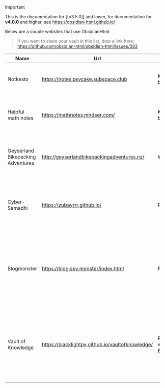 >[!important]
> This is the documentation for [[v3.5.0]] and lower, for documentation for **v4.0.0** and higher, see https://obsidian-html.github.io/

Below are a couple websites that use ObsidianHtml. 

> If you want to share your vault in this list, drop a link here: https://github.com/obsidian-html/obsidian-html/issues/383

| Name | Url | Type | Description |
| -- | -- | -- | -- |
| Notkesto | https://notes.psycake.subspace.club | Knowlegde base | Personal collection of notes. Mostly geared toward mathematics. |
| Helpful math notes | https://mathnotes.mhdser.com/ | Knowlegde base | A collection of helpful notes and info on key topics within undergraduate math courses.|
| Geyserland Bikepacking Adventures | http://geyserlandbikepackingadventures.nz/ | Website | Geyserland Bikepacking Adventures promotes bikepacking in the Rotorua region |
| Cyber-Samadhi | https://zubayrrr.github.io/ | Personal wiki | This is [my](https://zubayrrr.github.io/archive/about.html) \[zubayrrr's\] personal wiki, a commonplace book, a [digital garden](https://zubayrrr.github.io/archive/Digital%20Garden.html), a [Second Brain](https://zubayrrr.github.io/archive/Second%20Brain.html); notes by me, for me. |
| Blogmonster | https://blog.sev.monster/index.html | Personal wiki | This blog is an attempt to clean up and publish some of my more complete [musings](https://blog.sev.monster/obs.html/tags/musing/index.html) into a format that might be interesting or helpful to someone—perhaps future me. |
| Vault of Knowledge | https://blacklightpy.github.io/vaultofknowledge/ | Personal wiki/Knowledge Base | "I hope to turn this site into something useful which I can share with my friends, and everyone else as well. Most of the notes are in the **World Building/Science and Engineering** folder."|











